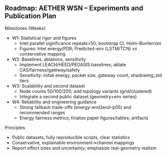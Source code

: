 ## Roadmap: AETHER WSN – Experiments and Publication Plan

Milestones (Weeks)
- W1: Statistical rigor and figures
  - Intel parallel significance repeats=50; bootstrap CI; Holm–Bonferroni
  - Figures: Intel energy/PDR; Predicted-env (LSTM/TCN) vs conservative mapping
- W2: Baselines, ablations, sensitivity
  - Implement LEACH/HEED/PEGASIS baselines; ablate CAS/fairness/gateway/safety
  - Sensitivity: initial energy, packet size, gateway count, shadowing_std tiers
- W3: Scalability and second dataset
  - Node counts 50/100/200; add topology variants (grid/clustered)
  - Integrate a second public dataset (geometry+env series)
- W4: Reliability and engineering guidance
  - Strong fallback trade-offs (energy–end2end–p05) and recommended ranges
  - Energy fairness metrics; finalize paper figures/tables; artifacts

Principles
- Public datasets, fully reproducible scripts, clear statistics
- Conservative, explainable environment→channel mappings
- Report effect sizes and uncertainty; emphasize real-geometry realism

